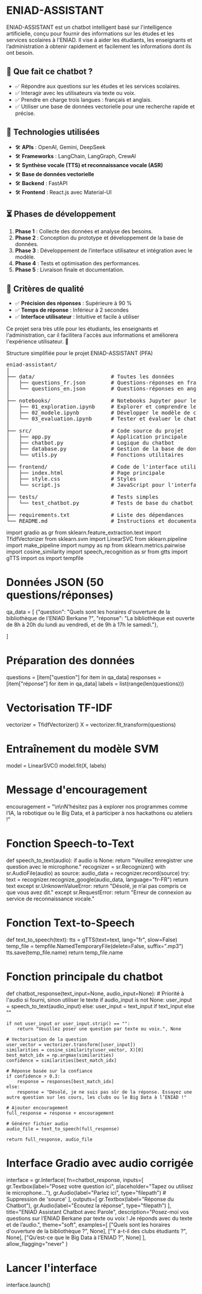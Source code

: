# ENIAD-ASSISTANT

ENIAD-ASSISTANT est un chatbot intelligent basé sur l'intelligence artificielle, conçu pour fournir des informations sur les études et les services scolaires à l'ENIAD. Il vise à aider les étudiants, les enseignants et l’administration à obtenir rapidement et facilement les informations dont ils ont besoin.

## 📌 Que fait ce chatbot ?

- ✅ Répondre aux questions sur les études et les services scolaires.
- ✅ Interagir avec les utilisateurs via texte ou voix.
- ✅ Prendre en charge trois langues : français et anglais.
- ✅ Utiliser une base de données vectorielle pour une recherche rapide et précise.

## 🔧 Technologies utilisées

- 🛠 **APIs** : OpenAI, Gemini, DeepSeek
- 🛠 **Frameworks** : LangChain, LangGraph, CrewAI
- 🛠 **Synthèse vocale (TTS) et reconnaissance vocale (ASR)**
- 🛠 **Base de données vectorielle**
- 🛠 **Backend** : FastAPI
- 🛠 **Frontend** : React.js avec Material-UI

## ⏳ Phases de développement

1. **Phase 1** : Collecte des données et analyse des besoins.
2. **Phase 2** : Conception du prototype et développement de la base de données.
3. **Phase 3** : Développement de l’interface utilisateur et intégration avec le modèle.
4. **Phase 4** : Tests et optimisation des performances.
5. **Phase 5** : Livraison finale et documentation.

## 🎯 Critères de qualité

- ✅ **Précision des réponses** : Supérieure à 90 %
- ✅ **Temps de réponse** : Inférieur à 2 secondes
- ✅ **Interface utilisateur** : Intuitive et facile à utiliser

Ce projet sera très utile pour les étudiants, les enseignants et l'administration, car il facilitera l'accès aux informations et améliorera l'expérience utilisateur. 🚀


Structure simplifiée pour le projet ENIAD-ASSISTANT (PFA)
<pre>
eniad-assistant/
│
├── data/                        # Toutes les données
│   ├── questions_fr.json        # Questions-réponses en français
│   └── questions_en.json        # Questions-réponses en anglais
│
├── notebooks/                   # Notebooks Jupyter pour le développement
│   ├── 01_exploration.ipynb     # Explorer et comprendre les données
│   ├── 02_modele.ipynb          # Développer le modèle de chatbot
│   └── 03_evaluation.ipynb      # Tester et évaluer le chatbot
│
├── src/                         # Code source du projet
│   ├── app.py                   # Application principale
│   ├── chatbot.py               # Logique du chatbot
│   ├── database.py              # Gestion de la base de données
│   └── utils.py                 # Fonctions utilitaires
│
├── frontend/                    # Code de l'interface utilisateur
│   ├── index.html               # Page principale
│   ├── style.css                # Styles
│   └── script.js                # JavaScript pour l'interface
│
├── tests/                       # Tests simples
│   └── test_chatbot.py          # Tests de base du chatbot
│
├── requirements.txt             # Liste des dépendances
└── README.md                    # Instructions et documentation </pre>



import gradio as gr
from sklearn.feature_extraction.text import TfidfVectorizer
from sklearn.svm import LinearSVC
from sklearn.pipeline import make_pipeline
import numpy as np
from sklearn.metrics.pairwise import cosine_similarity
import speech_recognition as sr
from gtts import gTTS
import os
import tempfile
# Données JSON (50 questions/réponses)
qa_data = [
    {"question": "Quels sont les horaires d'ouverture de la bibliothèque de l'ENIAD Berkane ?", "réponse": "La bibliothèque est ouverte de 8h à 20h du lundi au vendredi, et de 9h à 17h le samedi."},
   
]
# Préparation des données
questions = [item["question"] for item in qa_data]
responses = [item["réponse"] for item in qa_data]
labels = list(range(len(questions)))
# Vectorisation TF-IDF
vectorizer = TfidfVectorizer()
X = vectorizer.fit_transform(questions)
# Entraînement du modèle SVM
model = LinearSVC()
model.fit(X, labels)
# Message d'encouragement
encouragement = "\n\nN’hésitez pas à explorer nos programmes comme l’IA, la robotique ou le Big Data, et à participer à nos hackathons ou ateliers !"
# Fonction Speech-to-Text
def speech_to_text(audio):
    if audio is None:
        return "Veuillez enregistrer une question avec le microphone."
    recognizer = sr.Recognizer()
    with sr.AudioFile(audio) as source:
        audio_data = recognizer.record(source)
    try:
        text = recognizer.recognize_google(audio_data, language="fr-FR")
        return text
    except sr.UnknownValueError:
        return "Désolé, je n’ai pas compris ce que vous avez dit."
    except sr.RequestError:
        return "Erreur de connexion au service de reconnaissance vocale."
# Fonction Text-to-Speech
def text_to_speech(text):
    tts = gTTS(text=text, lang="fr", slow=False)
    temp_file = tempfile.NamedTemporaryFile(delete=False, suffix=".mp3")
    tts.save(temp_file.name)
    return temp_file.name
# Fonction principale du chatbot
def chatbot_response(text_input=None, audio_input=None):
    # Priorité à l'audio si fourni, sinon utiliser le texte
    if audio_input is not None:
        user_input = speech_to_text(audio_input)
    else:
        user_input = text_input if text_input else ""
    
    if not user_input or user_input.strip() == "":
        return "Veuillez poser une question par texte ou voix.", None

    # Vectorisation de la question
    user_vector = vectorizer.transform([user_input])
    similarities = cosine_similarity(user_vector, X)[0]
    best_match_idx = np.argmax(similarities)
    confidence = similarities[best_match_idx]

    # Réponse basée sur la confiance
    if confidence > 0.3:
        response = responses[best_match_idx]
    else:
        response = "Désolé, je ne suis pas sûr de la réponse. Essayez une autre question sur les cours, les clubs ou le Big Data à l’ENIAD !"

    # Ajouter encouragement
    full_response = response + encouragement

    # Générer fichier audio
    audio_file = text_to_speech(full_response)

    return full_response, audio_file

# Interface Gradio avec audio corrigée
interface = gr.Interface(
    fn=chatbot_response,
    inputs=[
        gr.Textbox(label="Posez votre question ici", placeholder="Tapez ou utilisez le microphone..."),
        gr.Audio(label="Parlez ici", type="filepath")  # Suppression de 'source'
    ],
    outputs=[
        gr.Textbox(label="Réponse du Chatbot"),
        gr.Audio(label="Écoutez la réponse", type="filepath")
    ],
    title="ENIAD Assistant Chatbot avec Parole",
    description="Posez-moi vos questions sur l’ENIAD Berkane par texte ou voix ! Je réponds avec du texte et de l’audio.",
    theme="soft",
    examples=[
        ["Quels sont les horaires d'ouverture de la bibliothèque ?", None],
        ["Y a-t-il des clubs étudiants ?", None],
        ["Qu’est-ce que le Big Data à l’ENIAD ?", None]
    ],
    allow_flagging="never"
)
# Lancer l'interface
interface.launch()
